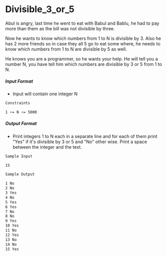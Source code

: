# Divisible_3_or_5

Abul is angry, last time he went to eat with Babul and Bablu, he had to pay more than them as the bill was not divisible by three.

Now he wants to know which numbers from 1 to N is divisible by 3. Also he has 2 more friends so in case they all 5 go to eat some where, he needs to know which numbers from 1 to N are divisible by 5 as well.

He knows you are a programmer, so he wants your help. He will tell you a number N, you have tell him which numbers are divisible by 3 or 5 from 1 to N.

##### Input Format

- Input will contain one integer N

```bash
Constraints

1 <= N <= 5000
```
##### Output Format

- Print integers 1 to N each in a separate line and for each of them print "Yes" if it's divisible by 3 or 5 and "No" other wise. Print a space between the integer and the text.

```bash
Sample Input

15

Sample Output

1 No
2 No
3 Yes
4 No
5 Yes
6 Yes
7 No
8 No
9 Yes
10 Yes
11 No
12 Yes
13 No
14 No
15 Yes